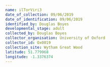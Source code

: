 ```yaml
---
name: ilTorViri3
date_of_collection: 09/06/2019
date_of_identification: 09/06/2019
identified_by: Douglas Boyes
developmental_stage: adult
collected_by: Douglas Boyes
collector_organisation: University of Oxford
collector_id: Ox0019
collection_site: Wytham Great Wood
latitude: 51.779968
longitude: -1.3376374
---
```

